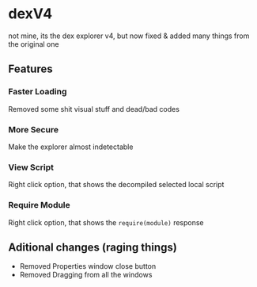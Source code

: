 # dexV4
not mine, its the dex explorer v4, but now fixed & added many things from the original one

## Features

### Faster Loading
Removed some shit visual stuff and dead/bad codes

### More Secure
Make the explorer almost indetectable

### View Script
Right click option, that shows the decompiled selected local script

### Require Module
Right click option, that shows the `require(module)` response


## Aditional changes (raging things)
* Removed Properties window close button
* Removed Dragging from all the windows
